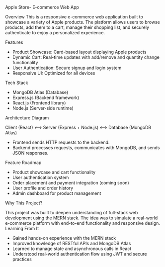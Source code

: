 Apple Store- E-commerce Web App

Overview
This is a responsive e-commerce web application built to showcase a variety of Apple products. The platform allows users to browse products, add them to a cart, manage their shopping list, and securely authenticate to enjoy a personalized experience.

Features

-	Product Showcase: Card-based layout displaying Apple products
-	Dynamic Cart: Real-time updates with add/remove and quantity change functionality
-	User Authentication: Secure signup and login system
-	Responsive UI: Optimized for all devices

Tech Stack

-	MongoDB Atlas (Database)
-	Express.js (Backend framework)
-	React.js (Frontend library)
-	Node.js (Server-side runtime)

Architecture Diagram

Client (React) <--> Server (Express + Node.js) <--> Database (MongoDB Atlas)

-	Frontend sends HTTP requests to the backend.
-	Backend processes requests, communicates with MongoDB, and sends JSON responses.


Feature Roadmap

-	Product showcase and cart functionality
-	User authentication system
-	Order placement and payment integration (coming soon)
-	User profile and order history
-	Admin dashboard for product management

Why This Project?

This project was built to deepen understanding of full-stack web development using the MERN stack. The idea was to simulate a real-world e-commerce platform with end-to-end functionality and responsive design.
Learning From It

-	Gained hands-on experience with the MERN stack
-	Improved knowledge of RESTful APIs and MongoDB Atlas
-	Learned to manage state and asynchronous calls in React
-	Understood real-world authentication flow using JWT and secure practices
